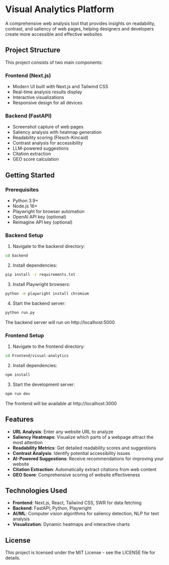 # Visual Analytics Platform

A comprehensive web analysis tool that provides insights on readability, contrast, and saliency of web pages, helping designers and developers create more accessible and effective websites.

## Project Structure

This project consists of two main components:

### Frontend (Next.js)
- Modern UI built with Next.js and Tailwind CSS
- Real-time analysis results display
- Interactive visualizations
- Responsive design for all devices

### Backend (FastAPI)
- Screenshot capture of web pages
- Saliency analysis with heatmap generation
- Readability scoring (Flesch-Kincaid)
- Contrast analysis for accessibility
- LLM-powered suggestions
- Citation extraction
- GEO score calculation

## Getting Started

### Prerequisites

- Python 3.9+
- Node.js 16+
- Playwright for browser automation
- OpenAI API key (optional)
- Reimagine API key (optional)

### Backend Setup

1. Navigate to the backend directory:
```bash
cd backend
```

2. Install dependencies:
```bash
pip install -r requirements.txt
```

3. Install Playwright browsers:
```bash
python -m playwright install chromium
```

4. Start the backend server:
```bash
python run.py
```

The backend server will run on http://localhost:5000

### Frontend Setup

1. Navigate to the frontend directory:
```bash
cd Frontend/visual-analytics
```

2. Install dependencies:
```bash
npm install
```

3. Start the development server:
```bash
npm run dev
```

The frontend will be available at http://localhost:3000

## Features

- **URL Analysis**: Enter any website URL to analyze
- **Saliency Heatmaps**: Visualize which parts of a webpage attract the most attention
- **Readability Metrics**: Get detailed readability scores and suggestions
- **Contrast Analysis**: Identify potential accessibility issues
- **AI-Powered Suggestions**: Receive recommendations for improving your website
- **Citation Extraction**: Automatically extract citations from web content
- **GEO Score**: Comprehensive scoring of website effectiveness

## Technologies Used

- **Frontend**: Next.js, React, Tailwind CSS, SWR for data fetching
- **Backend**: FastAPI, Python, Playwright
- **AI/ML**: Computer vision algorithms for saliency detection, NLP for text analysis
- **Visualization**: Dynamic heatmaps and interactive charts

## License

This project is licensed under the MIT License - see the LICENSE file for details.
